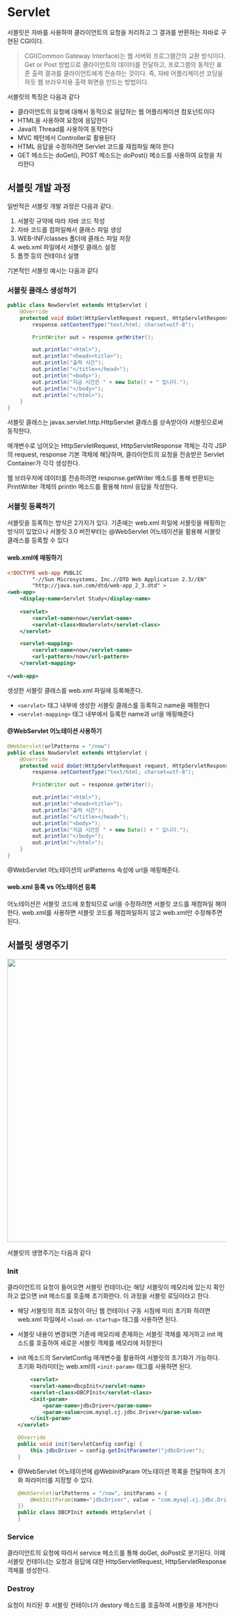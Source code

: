 # Servlet
서블릿은 자바를 사용하여 클라이언트의 요청을 처리하고 그 결과를 반환하는 자바로 구현된 CGI이다.

> CGI(Common Gateway Interface)는 웹 서버와 프로그램간의 교환 방식이다. Get or Post 방법으로 클라이언트의 데이터를 전달하고, 프로그램의 동적인 표준 출력 결과를 클라이언트에게 전송하는 것이다. 즉, 자바 어플리케이션 코딩을 하듯 웹 브라우저용 출력 화면을 만드는 방법이다.

서블릿의 특징은 다음과 같다
- 클라이언트의 요청에 대해서 동적으로 응답하는 웹 어플리케이션 컴포넌트이다
- HTML을 사용하여 요청에 응답한다
- Java의 Thread를 사용하여 동작한다
- MVC 패턴에서 Controller로 활용된다
- HTML 응답을 수정하려면 Servlet 코드를 재컴파일 해야 한다
- GET 메소드는 doGet(), POST 메소드는 doPost() 메소드를 사용하여 요청을 처리한다


## 서블릿 개발 과정
일반적은 서블릿 개발 과정은 다음과 같다.
1. 서블릿 규약에 따라 자바 코드 작성
2. 자바 코드를 컴파일해서 클래스 파일 생성
3. WEB-INF/classes 폴더에 클래스 파일 저장
4. web.xml 파일에서 서블릿 클래스 설정
5. 톰캣 등의 컨테이너 실행

기본적인 서블릿 예시는 다음과 같다


### 서블릿 클래스 생성하기
```java
public class NowServlet extends HttpServlet {
    @Override
    protected void doGet(HttpServletRequest request, HttpServletResponse response) throws IOException {
        response.setContentType("text/html; charset=utf-8");

        PrintWriter out = response.getWriter();

        out.println("<html>");
        out.println("<head><title>");
        out.println("출력 시간");
        out.println("</title></head>");
        out.println("<body>");
        out.println("지금 시간은 " + new Date() + " 입니다.");
        out.println("</body>");
        out.println("</html>");
    }
}
```

서블릿 클래스는 javax.servlet.http.HttpServlet 클래스를 상속받아야 서블릿으로써 동작한다. 

매개변수로 넘어오는 HttpServletRequest, HttpServletResponse 객체는 각각 JSP의 request, response 기본 객체에 해당하며, 클라이언트의 요청을 전송받은 Servlet Container가 각각 생성한다.

웹 브라우저에 데이터를 전송하려면 response.getWriter 메소드를 통해 반환되는 PrintWriter 객체의 println 메소드를 활용해 html 응답을 작성한다. 

### 서블릿 등록하기
서블릿을 등록하는 방식은 2가지가 있다. 기존에는 web.xml 파일에 서블릿을 매핑하는 방식이 있었으나 서블릿 3.0 버전부터는 @WebServlet 어노테이션을 활용해 서블릿 클래스를 등록할 수 있다

#### web.xml에 매핑하기
```xml
<!DOCTYPE web-app PUBLIC
        "-//Sun Microsystems, Inc.//DTD Web Application 2.3//EN"
        "http://java.sun.com/dtd/web-app_2_3.dtd" >
<web-app>
    <display-name>Servlet Study</display-name>
    
    <servlet>
        <servlet-name>now</servlet-name>
        <servlet-class>NowServlet</servlet-class>
    </servlet>

    <servlet-mapping>
        <servlet-name>now</servlet-name>
        <url-pattern>/now</url-pattern>
    </servlet-mapping>
    
</web-app>
```

생성한 서블릿 클래스를 web.xml 파일에 등록해준다. 

- `<servlet>` 태그 내부에 생성한 서블릿 클래스를 등록하고 name을 매핑한다
- `<servlet-mapping>` 태그 내부에서 등록한 name과 url을 매핑해준다

#### @WebServlet 어노테이션 사용하기
```java
@WebServlet(urlPatterns = "/now")
public class NowServlet extends HttpServlet {
    @Override
    protected void doGet(HttpServletRequest request, HttpServletResponse response) throws IOException {
        response.setContentType("text/html; charset=utf-8");

        PrintWriter out = response.getWriter();

        out.println("<html>");
        out.println("<head><title>");
        out.println("출력 시간");
        out.println("</title></head>");
        out.println("<body>");
        out.println("지금 시간은 " + new Date() + " 입니다.");
        out.println("</body>");
        out.println("</html>");
    }
}
```

@WebServlet 어노테이션의 urlPatterns 속성에 url을 매핑해준다. 

#### web.xml 등록 vs 어노테이션 등록
어노테이션은 서블릿 코드에 포함되므로 url을 수정하려면 서블릿 코드를 재컴파일 해야한다. web.xml를 사용하면 서블릿 코드를 재컴파일하지 않고 web.xml만 수정해주면 된다.

## 서블릿 생명주기
<img src="./img/servlet-lifecycle.png" width="600" height="650"/>

서블릿의 생명주기는 다음과 같다

### Init
클라이언트의 요청이 들어오면 서블릿 컨테이너는 해당 서블릿이 메모리에 있는지 확인하고 없으면 init 메소드를 호출해 초기화한다. 이 과정을 서블릿 로딩이라고 한다.
- 해당 서블릿의 최초 요청이 아닌 웹 컨테이너 구동 시점에 미리 초기화 하려면 web.xml 파일에서 `<load-on-startup>` 태그를 사용하면 된다.
- 서블릿 내용이 변경되면 기존에 메모리에 존재하는 서블릿 객체를 제거하고 init 메소드를 호출하여 새로운 서블릿 객체를 메모리에 저장한다
- init 메소드의 ServletConfig 매개변수를 활용하여 서블릿의 초기화가 가능하다. 초기화 파라미터는 web.xml의 `<init-param>` 태그를 사용하면 된다.
    ```xml
        <servlet>
        <servlet-name>dbcpInit</servlet-name>
        <servlet-class>DBCPInit</servlet-class>
        <init-param>
            <param-name>jdbcDriver</param-name>
            <param-value>com.mysql.cj.jdbc.Driver</param-value>
        </init-param>
    </servlet>
    ```
    ```java
    @Override
    public void init(ServletConfig config) {
        this.jdbcDriver = config.getInitParameter("jdbcDriver");
    }
    ```

- @WebServlet 어노테이션에 @WebInitParam 어노테이션 목록을 전달하여 초기화 파라미터를 지정할 수 있다.

    ```java
    @WebServlet(urlPatterns = "/now", initParams = {
        @WebInitParam(name="jdbcDriver", value = "com.mysql.cj.jdbc.Driver")
    })
    public class DBCPInit extends HttpServlet {
    }
    ```

### Service
클라이언트의 요청에 따라서 service 메소드를 통해 doGet, doPost로 분기된다. 이때 서블릿 컨테이너는 요청과 응답에 대한 HttpServletRequest, HttpServletResponse 객체를 생성한다.

### Destroy
요청이 처리된 후 서블릿 컨테이너가 destory 메소드를 호출하여 서블릿을 제거한다
